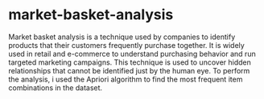 # market-basket-analysis
Market basket analysis is a technique used by companies to identify products that their customers frequently purchase together. It is widely used in retail and e-commerce to understand purchasing behavior and run targeted marketing campaigns. This technique is used to uncover hidden relationships that cannot be identified just by the human eye.
To perform the analysis, i used the Apriori algorithm to find the most frequent item combinations in the dataset.
